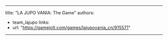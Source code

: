 ---
title: "LA JUPO VANIA: The Game"
authors:
 - team_lajupo
links:
 - url: "https://gamejolt.com/games/lajupovania_cn/915571"
 ---

